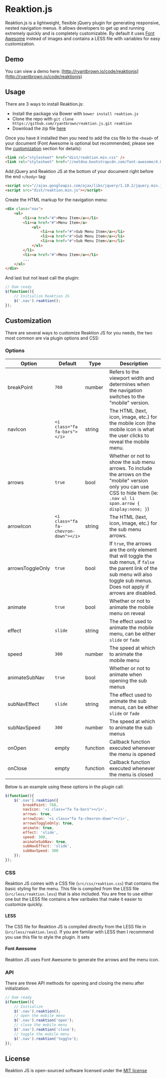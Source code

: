 Reaktion.js
========

Reaktion.js is a lightweight, flexible jQuery plugin for generating responsive, nested navigation menus. It allows developers to get up and running extremely quickly and is completely customizable. By default it uses [Font Awesome](http://fortawesome.github.io/Font-Awesome/) instead of images and contains a LESS file with variables for easy customization.

Demo
------

You can view a demo here: [http://ryantbrown.io/code/reaktionjs](http://ryantbrown.io/code/reaktionjs)



Usage
------

There are 3 ways to install Reaktion.js:

* Install the package via Bower with ```bower install reaktion.js```
* Clone the repo with ```git clone https://github.com/ryantbrown/reaktion.js.git reaktion```
* Download the zip file [here](https://github.com/ryantbrown/reaktion.js/archive/master.zip)

Once you have it installed then you need to add the css file to the `<head>` of your document (Font Awesome is optional but recommended, please see the [customization](#customization) section for details):

```html
<link rel="stylesheet" href="dist/reaktion.min.css" />
<link rel="stylesheet" href="//netdna.bootstrapcdn.com/font-awesome/4.0.3/css/font-awesome.min.css" >
```

Add jQuery and Reaktion JS at the bottom of your document right before the end `</body>` tag:

```html
<script src="//ajax.googleapis.com/ajax/libs/jquery/1.10.2/jquery.min.js"></script>
<script src="dist/reaktion.min.js"></script>
```

Create the HTML markup for the navigation menu:

```html
<div class="nav">
	<ul>
		<li><a href="#">Menu Item</a></li>
		<li><a href="#">Menu Item</a>
			<ul>
				<li><a href="#">Sub Menu Item</a></li>
				<li><a href="#">Sub Menu Item</a></li>
				<li><a href="#">Sub Menu Item</a></li>
			</ul>
		</li>
		<li><a href="#">Menu Item</a></li>
		...
	</ul>
</div>
```

And last but not least call the plugin:

```javascript
// Dom ready
$(function(){
	// Initialize Reaktion JS
	$('.nav').reaktion();
});
```


Customization
------

There are several ways to customize Reaktion JS for you needs, the two most common are via plugin options and CSS:

### Options

| Option | Default | Type | Description |
| -------| --------| -----| ------------|
| breakPoint | `768` | number | Refers to the viewport width and determines when the navigation switches to the "mobile" version.|
| navIcon | `<i class="fa fa-bars"></i>` | string | The HTML (text, icon, image, etc.) for the mobile icon (the mobile icon is what the user clicks to reveal the mobile menu. |
| arrows | `true` | bool | Whether or not to show the sub menu arrows. To include the arrows on the "mobile" version only you can use CSS to hide them (ie: `.nav ul li span.arrow { display:none; }`) |
| arrowIcon | `<i class="fa fa-chevron-down"></i>` | string | The HTML (text, icon, image, etc.) for the sub menu arrows.|
| arrowsToggleOnly | `true` | bool | If `true`, the arrows are the only element that will toggle the sub menus, if `false` the parent link of the sub menu will also toggle sub menus. Does not apply if arrows are disabled.
| animate | `true` | bool | Whether or not to animate the mobile menu on reveal |
| effect | `slide` | string | The effect used to animate the mobile menu, can be either `slide` or `fade` |
| speed | `300` | number | The speed at which to animate the mobile menu |
| animateSubNav | `true` | bool | Whether or not to animate when opening the sub menus |
| subNavEffect | `slide` | string | The effect used to animate the sub menus, can be either `slide` or `fade` |
| subNavSpeed | `300` | number | The speed at which to animate the sub menus |
| onOpen | empty | function | Callback function executed whenever the menu is opened |
| onClose | empty | function | Callback function executed whenever the menu is closed |

Below is an example using these options in the plugin call:

```javascript
$(function(){
	$('.nav').reaktion({
		breakPoint: 768,
	    navIcon: '<i class="fa fa-bars"></i>',
	    arrows: true,
	    arrowIcon: '<i class="fa fa-chevron-down"></i>',
	    arrowsToggleOnly: true,
	    animate: true,
	    effect: 'slide',
	    speed: 300,
	    animateSubNav: true,
	    subNavEffect: 'slide',
	    subNavSpeed: 300
	});
});
```

### CSS

Reaktion JS comes with a CSS file (`src/css/reaktion.css`) that contains the basic styling for the menu. This file is compiled from the LESS file (`src/less/reaktion.less`) that is also included. You are free to use either one but the LESS file contains a few varibales that make it easier to customize quickly.
#### LESS

The CSS file for Reaktion JS is compiled directly from the LESS file in (`src/less/reaktion.less`).  If you are familar with LESS then I recommend you use this file to style the plugin.  It sets

#### Font Awesome

Reaktion JS uses Font Awesome to generate the arrows and the menu icon.

### API

There are three API methods for opening and closing the menu after initialzation:

```javascript
// Dom ready
$(function(){
	// Initialize
	$('.nav').reaktion();
	// open the mobile menu
	$('.nav').reaktion('open');
	// close the mobile menu
	$('.nav').reaktion('close');
	// toggle the mobile menu
	$('.nav').reaktion('toggle');
});
```

## License

Reaktion JS is open-sourced software licensed under the [MIT license](http://opensource.org/licenses/MIT)





